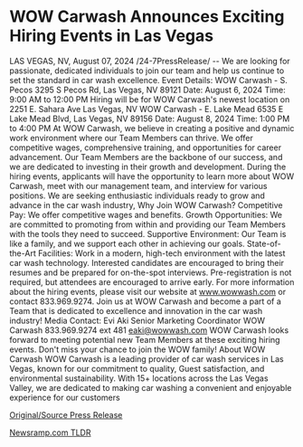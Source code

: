 # WOW Carwash Announces Exciting Hiring Events in Las Vegas

LAS VEGAS, NV, August 07, 2024 /24-7PressRelease/ -- We are looking for passionate, dedicated individuals to join our team and help us continue to set the standard in car wash excellence.  Event Details: WOW Carwash - S. Pecos 3295 S Pecos Rd, Las Vegas, NV 89121 Date: August 6, 2024 Time: 9:00 AM to 12:00 PM Hiring will be for WOW Carwash's newest location on 2251 E. Sahara Ave Las Vegas, NV   WOW Carwash - E. Lake Mead 6535 E Lake Mead Blvd, Las Vegas, NV 89156 Date: August 8, 2024 Time: 1:00 PM to 4:00 PM  At WOW Carwash, we believe in creating a positive and dynamic work environment where our Team Members can thrive. We offer competitive wages, comprehensive training, and opportunities for career advancement. Our Team Members are the backbone of our success, and we are dedicated to investing in their growth and development.  During the hiring events, applicants will have the opportunity to learn more about WOW Carwash, meet with our management team, and interview for various positions. We are seeking enthusiastic individuals ready to grow and advance in the car wash industry,  Why Join WOW Carwash? Competitive Pay: We offer competitive wages and benefits. Growth Opportunities: We are committed to promoting from within and providing our Team Members with the tools they need to succeed. Supportive Environment: Our Team is like a family, and we support each other in achieving our goals. State-of-the-Art Facilities: Work in a modern, high-tech environment with the latest car wash technology.  Interested candidates are encouraged to bring their resumes and be prepared for on-the-spot interviews. Pre-registration is not required, but attendees are encouraged to arrive early.  For more information about the hiring events, please visit our website at www.wowwash.com or contact 833.969.9274.  Join us at WOW Carwash and become a part of a Team that is dedicated to excellence and innovation in the car wash industry!  Media Contact: Evi Aki Senior Marketing Coordinator WOW Carwash 833.969.9274 ext 481 eaki@wowwash.com  WOW Carwash looks forward to meeting potential new Team Members at these exciting hiring events. Don't miss your chance to join the WOW family!  About WOW Carwash WOW Carwash is a leading provider of car wash services in Las Vegas, known for our commitment to quality, Guest satisfaction, and environmental sustainability. With 15+ locations across the Las Vegas Valley, we are dedicated to making car washing a convenient and enjoyable experience for our customers 

[Original/Source Press Release](https://www.24-7pressrelease.com/press-release/513181/wow-carwash-announces-exciting-hiring-events-in-las-vegas) 

[Newsramp.com TLDR](https://newsramp.com/None) 